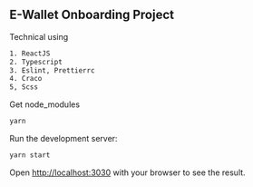 ## E-Wallet Onboarding Project

Technical using

```bash
1. ReactJS
2. Typescript
3. Eslint, Prettierrc
4. Craco
5, Scss
```

Get node_modules

```bash
yarn
```

Run the development server:

```bash
yarn start
```

Open [http://localhost:3030](http://localhost:3030) with your browser to see the result.
